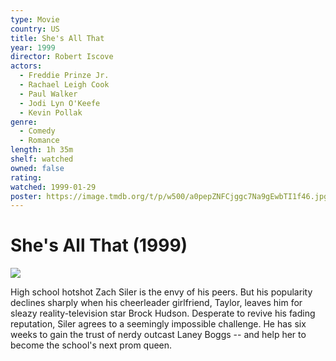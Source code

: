 ```yaml
---
type: Movie
country: US
title: She's All That
year: 1999
director: Robert Iscove
actors:
  - Freddie Prinze Jr.
  - Rachael Leigh Cook
  - Paul Walker
  - Jodi Lyn O'Keefe
  - Kevin Pollak
genre:
  - Comedy
  - Romance
length: 1h 35m
shelf: watched
owned: false
rating:
watched: 1999-01-29
poster: https://image.tmdb.org/t/p/w500/a0pepZNFCjggc7Na9gEwbTI1f46.jpg
---
```


# She's All That (1999)

![](https://image.tmdb.org/t/p/w500/a0pepZNFCjggc7Na9gEwbTI1f46.jpg)

High school hotshot Zach Siler is the envy of his peers. But his popularity declines sharply when his cheerleader girlfriend, Taylor, leaves him for sleazy reality-television star Brock Hudson. Desperate to revive his fading reputation, Siler agrees to a seemingly impossible challenge. He has six weeks to gain the trust of nerdy outcast Laney Boggs -- and help her to become the school's next prom queen.